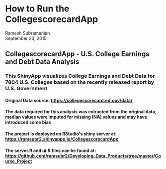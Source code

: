 # How to Run the CollegescorecardApp
Ramesh Subramanian  
September 23, 2015  

## CollegescorecardApp - U.S. College Earnings and Debt Data Analysis

###  This ShinyApp visualizes College Earnings and Debt Data for 7804 U.S. Colleges based on the recently released report by U.S. Government

#### Original Data source: https://collegescorecard.ed.gov/data/

#### The data required for this analysis was extracted from the original data, median values were imputed for missing (NA) values and may have introduced some bias 

#### The project is deployed on RStudio's shiny server at: https://ramsubr2.shinyapps.io/CollegescorecardApp

#### The server.R and ui.R files can be found at: https://github.com/ramsubr2/Developing_Data_Products/tree/master/Course_Project


